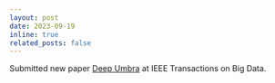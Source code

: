 ```yaml
---
layout: post
date: 2023-09-19
inline: true
related_posts: false
---
```


Submitted new paper <a href='https://www.evl.uic.edu/shadows/'>Deep Umbra</a> at IEEE Transactions on Big Data.